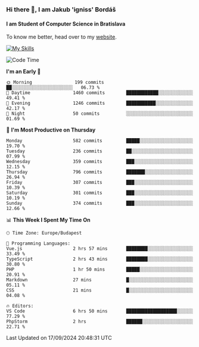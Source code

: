 ### Hi there 👋, I am Jakub 'igniss' Bordáš

#### I am Student of Computer Science in Bratislava
To know me better, head over to my [website](https://bordas.sk).

[![My Skills](https://skillicons.dev/icons?i=js,html,css,figma,svelte,java,kotlin,python,postgresql,typescript,nest,nodejs)](https://bordas.sk)


<!--START_SECTION:waka-->
![Code Time](http://img.shields.io/badge/Code%20Time-1%2C526%20hrs%2030%20mins-blue)

**I'm an Early 🐤** 

```text
🌞 Morning                199 commits         ██░░░░░░░░░░░░░░░░░░░░░░░   06.73 % 
🌆 Daytime                1460 commits        ████████████░░░░░░░░░░░░░   49.41 % 
🌃 Evening                1246 commits        ███████████░░░░░░░░░░░░░░   42.17 % 
🌙 Night                  50 commits          ░░░░░░░░░░░░░░░░░░░░░░░░░   01.69 % 
```
📅 **I'm Most Productive on Thursday** 

```text
Monday                   582 commits         █████░░░░░░░░░░░░░░░░░░░░   19.70 % 
Tuesday                  236 commits         ██░░░░░░░░░░░░░░░░░░░░░░░   07.99 % 
Wednesday                359 commits         ███░░░░░░░░░░░░░░░░░░░░░░   12.15 % 
Thursday                 796 commits         ███████░░░░░░░░░░░░░░░░░░   26.94 % 
Friday                   307 commits         ███░░░░░░░░░░░░░░░░░░░░░░   10.39 % 
Saturday                 301 commits         ███░░░░░░░░░░░░░░░░░░░░░░   10.19 % 
Sunday                   374 commits         ███░░░░░░░░░░░░░░░░░░░░░░   12.66 % 
```


📊 **This Week I Spent My Time On** 

```text
🕑︎ Time Zone: Europe/Budapest

💬 Programming Languages: 
Vue.js                   2 hrs 57 mins       ████████░░░░░░░░░░░░░░░░░   33.49 % 
TypeScript               2 hrs 43 mins       ████████░░░░░░░░░░░░░░░░░   30.80 % 
PHP                      1 hr 50 mins        █████░░░░░░░░░░░░░░░░░░░░   20.91 % 
Markdown                 27 mins             █░░░░░░░░░░░░░░░░░░░░░░░░   05.11 % 
CSS                      21 mins             █░░░░░░░░░░░░░░░░░░░░░░░░   04.08 % 

🔥 Editors: 
VS Code                  6 hrs 50 mins       ███████████████████░░░░░░   77.29 % 
PhpStorm                 2 hrs               ██████░░░░░░░░░░░░░░░░░░░   22.71 % 
```


 Last Updated on 17/09/2024 20:48:31 UTC
<!--END_SECTION:waka-->
